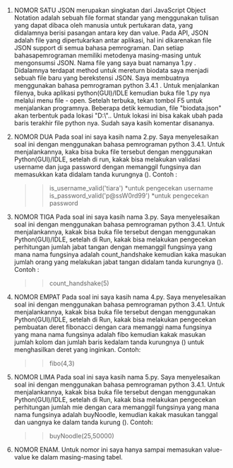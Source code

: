 1. NOMOR SATU
    JSON merupakan singkatan dari JavaScript Object Notation adalah sebuah file format standar yang menggunakan tulisan yang dapat dibaca  oleh manusia untuk pertukaran data, yang didalamnya berisi pasangan antara key dan value. Pada API, JSON adalah file yang dipertukarkan   antar aplikasi, hal ini dikarenakan file JSON support di semua bahasa pemrograman. Dan setiap bahasapemrograman memiliki metodenya masing-masing untuk mengonsumsi JSON.
    Nama file yang saya buat namanya 1.py . Didalamnya terdapat method untuk mereturn biodata saya menjadi sebuah file baru yang berekstensi JSON. Saya membuatnya menggunakan bahasa pemrograman python 3.4.1 . Untuk menjalankan filenya, buka aplikasi python(GUI)/IDLE kemudian buka file 1.py nya melalui menu file - open. Setelah terbuka, tekan tombol F5 untuk menjalankan programnya. Beberapa detik kemudian, file "biodata.json" akan terbentuk pada lokasi "D:\\".. Untuk lokasi ini bisa kakak ubah pada baris terakhir file python nya. Sudah saya kasih komentar disananya.

2. NOMOR DUA
    Pada soal ini saya kasih nama 2.py. Saya menyelesaikan soal ini dengan menggunakan bahasa pemrograman python 3.4.1. Untuk menjalankannya, kaka bisa buka file tersebut dengan menggunakan Python(GUI)/IDLE, setelah di run, kakak bisa melakukan validasi username dan juga password dengan memanggil fungsinya dan memasukkan kata didalam tanda kurungnya (). Contoh :
    >>is_username_valid('tiara') *untuk pengecekan username
    >>is_password_valid('p@ssW0rd99') *untuk pengecekan password

3. NOMOR TIGA
    Pada soal ini saya kasih nama 3.py. Saya menyelesaikan soal ini dengan menggunakan bahasa pemrograman python 3.4.1. Untuk menjalankannya, kakak bisa buka file tersebut dengan menggunakan Python(GUI)/IDLE, setelah di Run, kakak bisa melakukan pengecekan perhitungan jumlah jabat tangan dengan memanggil fungsinya yang mana nama fungsinya adalah count_handshake kemudian kaka masukan jumlah orang yang melakukan jabat tangan didalam tanda kurungnya (). Contoh :
    >>count_handshake(5)

4. NOMOR EMPAT
    Pada soal ini saya kasih nama 4.py. Saya menyelesaikan soal ini dengan menggunakan bahasa pemrograman python 3.4.1. Untuk menjalankannya, kakak bisa buka file tersebut dengan menggunakan Python(GUI)/IDLE, setelah di Run, kakak bisa melakukan pengecekan pembuatan deret fibonacci dengan cara memanggi nama fungsinya yang mana nama fungsinya adalah fibo kemudian kakak masukan jumlah kolom dan jumlah baris kedalam tanda kurungnya () untuk menghasilkan deret yang inginkan. Contoh:
    >>fibo(4,3)

5. NOMOR LIMA
    Pada soal ini saya kasih nama 5.py. Saya menyelesaikan soal ini dengan menggunakan bahasa pemrograman python 3.4.1. Untuk menjalankannya, kakak bisa buka file tersebut dengan menggunakan Python(GUI)/IDLE, setelah di Run, kakak bisa melakukan pengecekan perhitungan jumlah mie dengan cara memanggil fungsinya yang mana nama fungsinya adalah buyNoodle, kemudian kakak masukan tanggal dan uangnya ke dalam tanda kurung (). Contoh:
    >>buyNoodle(25,50000)

6. NOMOR ENAM.
    Untuk nomor ini saya hanya sampai memasukan value-value ke dalam masing-masing tabel.
      
